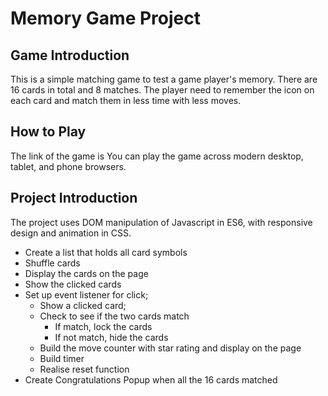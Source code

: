 # Memory Game Project

## Game Introduction
This is a simple matching game to test a game player's memory. There are 16 cards in total and 8 matches. The player need to remember the icon on each card and match them in less time with less moves.

## How to Play
The link of the game is 
You can play the game across modern desktop, tablet, and phone browsers.

## Project Introduction
The project uses DOM manipulation of Javascript in ES6, with responsive design and animation in CSS.
- Create a list that holds all card symbols
- Shuffle cards
- Display the cards on the page
- Show the clicked cards
- Set up event listener for click;
  - Show a clicked card;
  - Check to see if the two cards match
    - If match, lock the cards
    - If not match, hide the cards
  - Build the move counter with star rating and display on the page
  - Build timer
  - Realise reset function
- Create Congratulations Popup when all the 16 cards matched
